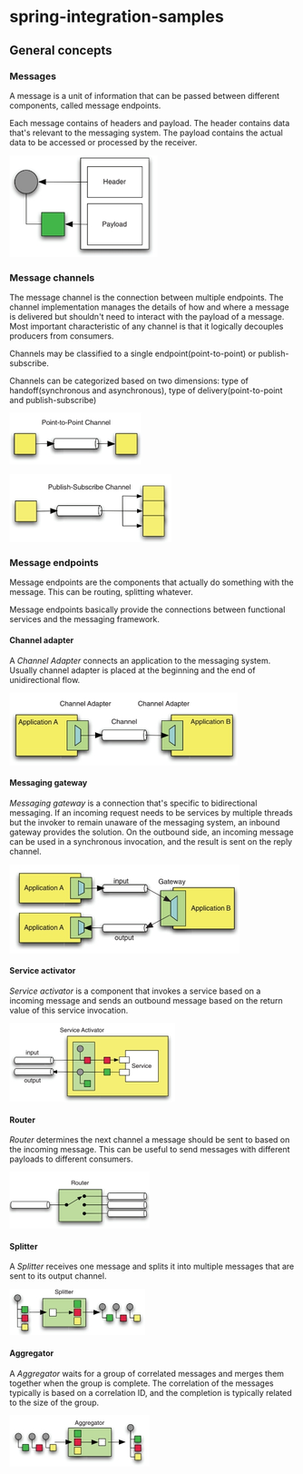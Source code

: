 # spring-integration-samples

## General concepts

### Messages

A message is a unit of information that can be passed between different components, called message endpoints.

Each message contains of headers and payload. The header contains data that's relevant to the messaging system.
The payload contains the actual data to be accessed or processed by the receiver.

![message](img/message.jpg)

### Message channels

The message channel is the connection between multiple endpoints. The channel implementation manages the details of how and where a message is delivered but shouldn't need to interact with the payload of a message.
Most important characteristic of any channel is that it logically decouples producers from consumers.

Channels may be classified to a single endpoint(point-to-point) or publish-subscribe.

Channels can be categorized based on two dimensions:
type of handoff(synchronous and asynchronous), type of delivery(point-to-point and publish-subscribe)

![point-to-point](img/point-to-point.jpg)

![publish-subscribe](img/publish-subscribe.jpg)

### Message endpoints

Message endpoints are the components that actually do something with the message.
This can be routing, splitting whatever.

Message endpoints basically provide the connections between functional services and the messaging framework.

#### Channel adapter

A _Channel Adapter_ connects an application to the messaging system. Usually channel adapter is placed at the beginning and the end of unidirectional flow.

![channel-adapter](img/channel-adapter.jpg)

#### Messaging gateway

_Messaging gateway_ is a connection that's specific to bidirectional messaging. If an incoming request needs to be services by multiple threads but the invoker to remain unaware of the messaging system, an inbound gateway provides the solution.
On the outbound side, an incoming message can be used in a synchronous invocation, and the result is sent on the reply channel.

![gateway](img/gateway.jpg)

#### Service activator

_Service activator_ is a component that invokes a service based on a incoming message and sends an outbound message based on the return value of this service invocation.

![service-activator](img/service-activator.jpg)

#### Router

_Router_ determines the next channel a message should be sent to based on the incoming message.
This can be useful to send messages with different payloads to different consumers.

![router](img/router.jpg)

#### Splitter

A _Splitter_ receives one message and splits it into multiple messages that are sent to its output channel.

![splitter](img/splitter.jpg)

#### Aggregator

A _Aggregator_ waits for a group of correlated messages and merges them together when the group is complete. The correlation of the messages typically is based on a correlation ID, and the completion is typically related to the size of the group.

![aggregator](img/aggregator.jpg)
